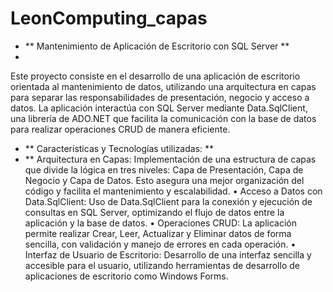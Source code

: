 # LeonComputing_capas

 - ** Mantenimiento de Aplicación de Escritorio con SQL Server **
 - 
Este proyecto consiste en el desarrollo de una aplicación de escritorio orientada al mantenimiento de datos, utilizando una arquitectura en capas para separar las responsabilidades de presentación, negocio y acceso a datos. La aplicación interactúa con SQL Server mediante Data.SqlClient, una librería de ADO.NET que facilita la comunicación con la base de datos para realizar operaciones CRUD de manera eficiente.
- ** Características y Tecnologías utilizadas: **
- **	Arquitectura en Capas: Implementación de una estructura de capas que divide la lógica en tres niveles: Capa de Presentación, Capa de Negocio y Capa de Datos. Esto asegura una mejor organización del código y facilita el mantenimiento y escalabilidad.
•	Acceso a Datos con Data.SqlClient: Uso de Data.SqlClient para la conexión y ejecución de consultas en SQL Server, optimizando el flujo de datos entre la aplicación y la base de datos.
•	Operaciones CRUD: La aplicación permite realizar Crear, Leer, Actualizar y Eliminar datos de forma sencilla, con validación y manejo de errores en cada operación.
•	Interfaz de Usuario de Escritorio: Desarrollo de una interfaz sencilla y accesible para el usuario, utilizando herramientas de desarrollo de aplicaciones de escritorio como Windows Forms.

